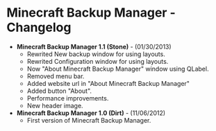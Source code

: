 
Minecraft Backup Manager - Changelog
====================================================================

- **Minecraft Backup Manager 1.1 (Stone)** - (01/30/2013)
	- Rewrited New backup window for using layouts.
	- Rewrited Configuration window for using layouts.
	- Now "About Minecraft Backup Manager" window using QLabel.
	- Removed menu bar.
	- Added website url in "About Minecraft Backup Manager"
	- Added button "About".
	- Performance improvements.
	- New header image.
- **Minecraft Backup Manager 1.0 (Dirt)** - (11/06/2012)
  	- First version of Minecraft Backup Manager.
